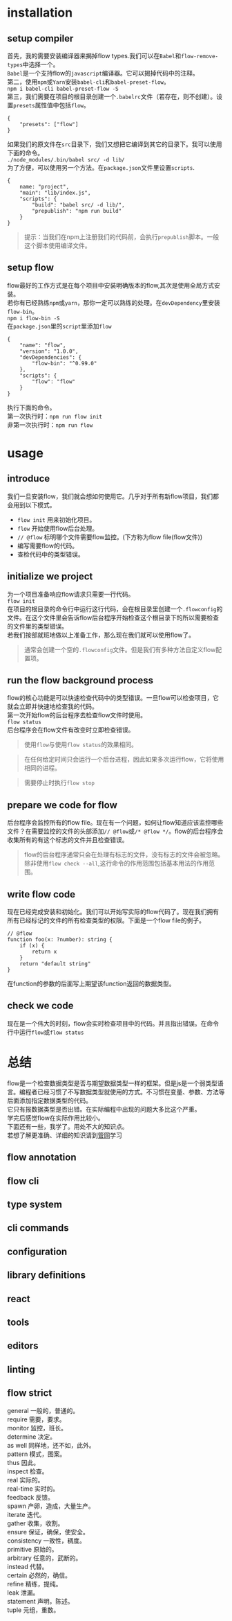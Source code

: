 # installation

## setup compiler

首先，我的需要安装编译器来揭掉flow types.我们可以在`Babel`和`flow-remove-types`中选择一个。  
`Babel`是一个支持flow的`javascript`编译器。它可以揭掉代码中的注释。  
第二，使用`npm`或`Yarn`安装`babel-cli`和`babel-preset-flow`。  
`npm i babel-cli babel-preset-flow -S`  
第三，我们需要在项目的根目录创建一个`.babelrc`文件（若存在，则不创建）。设置`presets`属性值中包括`flow`。  
```
{
    "presets": ["flow"]
}
```
如果我们的原文件在`src`目录下，我们又想把它编译到其它的目录下。我可以使用下面的命令。   
`./node_modules/.bin/babel src/ -d lib/`  
为了方便，可以使用另一个方法。在`package.json`文件里设置`scripts`.  
```
{
    name: "project",
    "main": "lib/index.js",
    "scripts": {
        "build": "babel src/ -d lib/",
        "prepublish": "npm run build"
    }
}
```
> 提示：当我们在npm上注册我们的代码前，会执行`prepublish`脚本。一般这个脚本使用编译文件。  

## setup flow

flow最好的工作方式是在每个项目中安装明确版本的flow,其次是使用全局方式安装。  
若你有已经熟练`npm`或`yarn`，那你一定可以熟练的处理。在`devDependency`里安装`flow-bin`。  
`npm i flow-bin -S`  
在`package.json`里的`script`里添加`flow`  
```
{
    "name": "flow",
    "version": "1.0.0",
    "devDependencies": {
        "flow-bin": "^0.99.0"
    },
    "scripts": {
        "flow": "flow"
    }
}
```
执行下面的命令。  
第一次执行时：`npm run flow init`  
非第一次执行时：`npm run flow`  

# usage

## introduce

我们一旦安装flow，我们就会想如何使用它。几乎对于所有新flow项目，我们都会用到以下模式。  

- `flow init` 用来初始化项目。  
- `flow` 开始使用flow后台处理。  
- `// @flow` 标明哪个文件需要flow监控。(下方称为flow file(flow文件))  
- 编写需要flow的代码。  
- 查检代码中的类型错误。  

## initialize we project

为一个项目准备响应flow请求只需要一行代码。  
`flow init`  
在项目的根目录的命令行中运行这行代码，会在根目录里创建一个`.flowconfig`的文件。在这个文件里会告诉flow后台程序开始检查这个根目录下的所以需要检查的文件里的类型错误。  
若我们按部就班地做以上准备工作，那么现在我们就可以使用flow了。  
> 通常会创建一个空的`.flowconfig`文件。但是我们有多种方法自定义flow配置项。  

## run the flow background process

flow的核心功能是可以快速检查代码中的类型错误。一旦flow可以检查项目，它就会立即并快速地检查我的代码。  
第一次开始flow的后台程序去检查flow文件时使用。  
`flow status`  
后台程序会在flow文件有改变时立即检查错误。  
> 使用`flow`与使用`flow status`的效果相同。

> 在任何给定时间只会运行一个后台进程，因此如果多次运行flow，它将使用相同的进程。  

> 需要停止时执行`flow stop`  

## prepare we code for flow

后台程序会监控所有的flow file。现在有一个问题，如何让flow知道应该监控哪些文件？在需要监控的文件的头部添加`// @flow`或`/* @flow */`。flow的后台程序会收集所有的有这个标志的文件并且检查错误。  

> flow的后台程序通常只会在处理有标志的文件，没有标志的文件会被忽略。除非使用`flow check --all`,这行命令的作用范围包括基本用法的作用范围。  

## write flow code

现在已经完成安装和初始化。我们可以开始写实际的flow代码了。现在我们拥有所有已经标记的文件的所有检查类型的权限。下面是一个flow file的例子。  
```
// @flow
function foo(x: ?number): string {
    if (x) {
        return x
    }
    return "default string"
}
```
在function的参数的后面写上期望该function返回的数据类型。  

## check we code

现在是一个伟大的时刻，flow会实时检查项目中的代码。并且指出错误。在命令行中运行`flow`或`flow status`  

# 总结

flow是一个检查数据类型是否与期望数据类型一样的框架。但是js是一个弱类型语言。编程者已经习惯了不写数据类型就使用的方式。不习惯在变量、参数、方法等后面添加指定数据类型的代码。  
它只有报数据类型是否出错。在实际编程中出现的问题大多比这个严重。  
学完后感觉flow在实际作用比较小。  
下面还有一些，我学了。用处不大的知识点。  
若想了解更准确、详细的知识请到[管网](https://flow.org/en/)学习

## flow annotation
## flow cli
## type system
## cli commands
## configuration
## library definitions
## react
## tools
## editors
## linting
## flow strict






























general 一般的，普通的。  
require 需要，要求。  
monitor 监控，班长。  
determine 决定。  
as well 同样地，还不如，此外。  
pattern 模式，图案。  
thus 因此。  
inspect 检查。  
real 实际的。  
real-time 实时的。  
feedback 反馈。  
spawn 产卵，造成，大量生产。  
iterate 迭代。  
gather 收集，收割。  
ensure 保证，确保，使安全。  
consistency 一致性，稠度。  
primitive 原始的。  
arbitrary 任意的，武断的。  
instead 代替。  
certain 必然的，确信。  
refine 精练，提纯。  
leak 泄漏。  
statement 声明，陈述。  
tuple 元组，重数。  